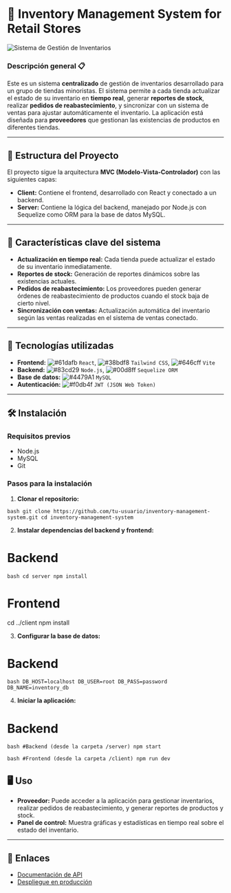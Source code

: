 # 🏪 **Inventory Management System for Retail Stores** 

![Sistema de Gestión de Inventarios](img.jpg)

### **Descripción general** 📋

Este es un sistema **centralizado** de gestión de inventarios desarrollado para un grupo de tiendas minoristas. El sistema permite a cada tienda actualizar el estado de su inventario en **tiempo real**, generar **reportes de stock**, realizar **pedidos de reabastecimiento**, y sincronizar con un sistema de ventas para ajustar automáticamente el inventario. La aplicación está diseñada para **proveedores** que gestionan las existencias de productos en diferentes tiendas.

---

## **📂 Estructura del Proyecto**

El proyecto sigue la arquitectura **MVC (Modelo-Vista-Controlador)** con las siguientes capas:




- **Client:** Contiene el frontend, desarrollado con React y conectado a un backend.
- **Server:** Contiene la lógica del backend, manejado por Node.js con Sequelize como ORM para la base de datos MySQL.

---

## **🚀 Características clave del sistema**

- **Actualización en tiempo real:** Cada tienda puede actualizar el estado de su inventario inmediatamente.
- **Reportes de stock:** Generación de reportes dinámicos sobre las existencias actuales.
- **Pedidos de reabastecimiento:** Los proveedores pueden generar órdenes de reabastecimiento de productos cuando el stock baja de cierto nivel.
- **Sincronización con ventas:** Actualización automática del inventario según las ventas realizadas en el sistema de ventas conectado.

---

## **🔧 Tecnologías utilizadas**

- **Frontend:** ![#61dafb](https://via.placeholder.com/15/61dafb/000000?text=+) `React`, ![#38bdf8](https://via.placeholder.com/15/38bdf8/000000?text=+) `Tailwind CSS`, ![#646cff](https://via.placeholder.com/15/646cff/000000?text=+) `Vite`
- **Backend:** ![#83cd29](https://via.placeholder.com/15/83cd29/000000?text=+) `Node.js`, ![#00d8ff](https://via.placeholder.com/15/00d8ff/000000?text=+) `Sequelize ORM`
- **Base de datos:** ![#4479A1](https://via.placeholder.com/15/4479A1/000000?text=+) `MySQL`
- **Autenticación:** ![#f0db4f](https://via.placeholder.com/15/f0db4f/000000?text=+) `JWT (JSON Web Token)`

---

## **🛠️ Instalación**

### **Requisitos previos**

- Node.js
- MySQL
- Git

### **Pasos para la instalación**

1. **Clonar el repositorio:**

``bash
git clone https://github.com/tu-usuario/inventory-management-system.git
cd inventory-management-system``

2. **Instalar dependencias del backend y frontend:**

# Backend
``bash
cd server
npm install``

# Frontend
cd ../client
npm install

3. **Configurar la base de datos:**

# Backend
``bash
DB_HOST=localhost
DB_USER=root
DB_PASS=password
DB_NAME=inventory_db``

4. **Iniciar la aplicación:**

# Backend
``bash
#Backend (desde la carpeta /server)
npm start``

``bash
#Frontend (desde la carpeta /client)
npm run dev``

## 🖥️ **Uso**

- **Proveedor:** Puede acceder a la aplicación para gestionar inventarios, realizar pedidos de reabastecimiento, y generar reportes de productos y stock.
- **Panel de control:** Muestra gráficas y estadísticas en tiempo real sobre el estado del inventario.

---

## 🔗 **Enlaces**

- [Documentación de API](#)
- [Despliegue en producción](#)
